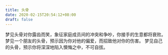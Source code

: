 ```yaml
---
title: 头骨
date: 2020-02-15T20:54:12+08:00
draft: false
---
```


梦见头骨对你露齿而笑，象征家庭成员间的冲突和争吵，你接手的生意都将衰败。
梦见一个朋友的头骨，预示因为你对他的偏爱，而招致他对你的伤害。
梦见自己的头骨，预示你将深深地陷入懊悔之中，不可自拔。
